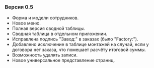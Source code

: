 ### Версия 0.5
- Форма и модели сотрудников.
- Новое меню.
- Полная версия сводной таблицы.
- Сводная таблица в отдельном приложении.
- Исправлена подпись "Завод:" в заказах (было "Factory:").
- Добавлено исключение в таблице монтажей на случай, если у договора нет заказа, что помешает расчёту итоговой суммы.
- Возможность удалять записи.
- Новое универсальное представление страниц.